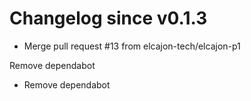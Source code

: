 # Changelog since v0.1.3
- Merge pull request #13 from elcajon-tech/elcajon-p1

Remove dependabot 
- Remove dependabot 
